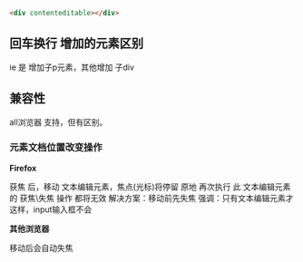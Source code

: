 
```html
<div contenteditable></div>
```

## 回车换行 增加的元素区别

ie 是 增加子p元素，其他增加 子div

## 兼容性

all浏览器 支持，但有区别。

### 元素文档位置改变操作

**Firefox**

获焦 后，移动 文本编辑元素，焦点(光标)将停留 原地
再次执行 此 文本编辑元素 的 获焦\失焦 操作 都将无效
解决方案：移动前先失焦
强调：只有文本编辑元素才这样，input输入框不会

**其他浏览器**

移动后会自动失焦
